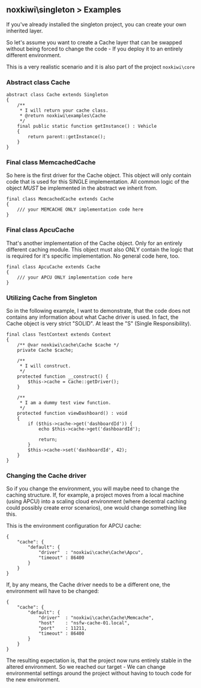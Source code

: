 ## noxkiwi\singleton > Examples

If you've already installed the singleton project, you can create your own inherited layer.

So let's assume you want to create a Cache layer that can be swapped without being forced to change the code - If you deploy it to an entirely different environment.

This is a very realistic scenario and it is also part of the project
`noxkiwi\core`

### Abstract class Cache
```
abstract class Cache extends Singleton
{
    /**
     * I will return your cache class.
     * @return noxkiwi\examples\Cache
     */
    final public static function getInstance() : Vehicle
    {
        return parent::getInstance();
    }
}
```


### Final class MemcachedCache
So here is the first driver for the Cache object. 
This object will only contain code that is used for this SINGLE implementation.
All common logic of the object *MUST* be implemented in the abstract we inherit from.
```
final class MemcachedCache extends Cache
{
    /// your MEMCACHE ONLY implementation code here
}
```

### Final class ApcuCache
That's another implementation of the Cache object. Only for an entirely different caching module. This object must also ONLY contain the logic that is required for it's specific implementation. No general code here, too.
```
final class ApcuCache extends Cache
{
    /// your APCU ONLY implementation code here
}
```


### Utilizing Cache from Singleton
So in the following example, I want to demonstrate, that the code does not contains any information about what Cache driver is used. In fact, the Cache object is very strict "SOLID". At least the "S" (Single Responsibility).
```
final class TestContext extends Context
{
    /** @var noxkiwi\cache\Cache $cache */
    private Cache $cache;
    
    /**
     * I will construct.
     */
    protected function __construct() {
        $this->cache = Cache::getDriver();
    }
    
    /**
     * I am a dummy test view function.
     */
    protected function viewDashboard() : void 
    {
        if ($this->cache->get('dashboardId')) {
            echo $this->cache->get('dashboardId');
            
            return;
        }    
        $this->cache->set('dashboardId', 42);
    }
}
```

### Changing the Cache driver
So if you change the environment, you will maybe need to change the caching structure. If, for example, a project moves from a local machine (using APCU) into a scaling cloud environment (where decentral caching could possibly create error scenarios), one would change something like this.

This is the environment configuration for APCU cache:
```
{
    "cache": {
        "default": {
            "driver"  : "noxkiwi\cache\Cache\Apcu",
            "timeout" : 86400
        }
    }
}
```

If, by any means, the Cache driver needs to be a different one, the environment will have to be changed:

```
{
    "cache": {
        "default": {
            "driver"  : "noxkiwi\cache\Cache\Memcache",
            "host"    : "nsfw-cache-01.local",
            "port"    : 11211,
            "timeout" : 86400
        }
    }
}
```

The resulting expectation is, that the project now runs entirely stable in the altered environment. 
So we reached our target - We can change environmental settings around the project without having to touch code for the new environment.
